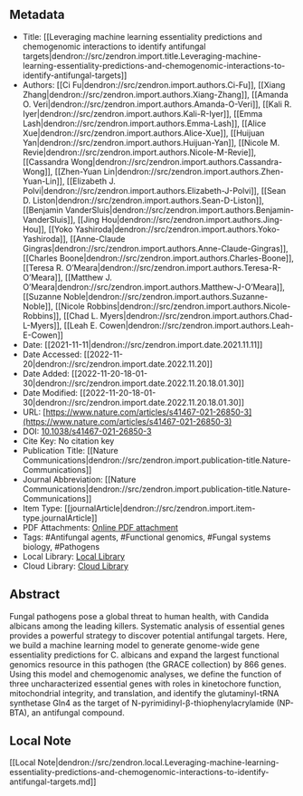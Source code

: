 ## Metadata

- Title: [[Leveraging machine learning essentiality predictions and chemogenomic interactions to identify antifungal targets|dendron://src/zendron.import.title.Leveraging-machine-learning-essentiality-predictions-and-chemogenomic-interactions-to-identify-antifungal-targets]]
- Authors: [[Ci Fu|dendron://src/zendron.import.authors.Ci-Fu]], [[Xiang Zhang|dendron://src/zendron.import.authors.Xiang-Zhang]], [[Amanda O. Veri|dendron://src/zendron.import.authors.Amanda-O-Veri]], [[Kali R. Iyer|dendron://src/zendron.import.authors.Kali-R-Iyer]], [[Emma Lash|dendron://src/zendron.import.authors.Emma-Lash]], [[Alice Xue|dendron://src/zendron.import.authors.Alice-Xue]], [[Huijuan Yan|dendron://src/zendron.import.authors.Huijuan-Yan]], [[Nicole M. Revie|dendron://src/zendron.import.authors.Nicole-M-Revie]], [[Cassandra Wong|dendron://src/zendron.import.authors.Cassandra-Wong]], [[Zhen-Yuan Lin|dendron://src/zendron.import.authors.Zhen-Yuan-Lin]], [[Elizabeth J. Polvi|dendron://src/zendron.import.authors.Elizabeth-J-Polvi]], [[Sean D. Liston|dendron://src/zendron.import.authors.Sean-D-Liston]], [[Benjamin VanderSluis|dendron://src/zendron.import.authors.Benjamin-VanderSluis]], [[Jing Hou|dendron://src/zendron.import.authors.Jing-Hou]], [[Yoko Yashiroda|dendron://src/zendron.import.authors.Yoko-Yashiroda]], [[Anne-Claude Gingras|dendron://src/zendron.import.authors.Anne-Claude-Gingras]], [[Charles Boone|dendron://src/zendron.import.authors.Charles-Boone]], [[Teresa R. O’Meara|dendron://src/zendron.import.authors.Teresa-R-O’Meara]], [[Matthew J. O’Meara|dendron://src/zendron.import.authors.Matthew-J-O’Meara]], [[Suzanne Noble|dendron://src/zendron.import.authors.Suzanne-Noble]], [[Nicole Robbins|dendron://src/zendron.import.authors.Nicole-Robbins]], [[Chad L. Myers|dendron://src/zendron.import.authors.Chad-L-Myers]], [[Leah E. Cowen|dendron://src/zendron.import.authors.Leah-E-Cowen]]
- Date: [[2021-11-11|dendron://src/zendron.import.date.2021.11.11]]
- Date Accessed: [[2022-11-20|dendron://src/zendron.import.date.2022.11.20]]
- Date Added: [[2022-11-20-18-01-30|dendron://src/zendron.import.date.2022.11.20.18.01.30]]
- Date Modified: [[2022-11-20-18-01-30|dendron://src/zendron.import.date.2022.11.20.18.01.30]]
- URL: [https://www.nature.com/articles/s41467-021-26850-3](https://www.nature.com/articles/s41467-021-26850-3)
- DOI: [10.1038/s41467-021-26850-3](http://doi.org/10.1038/s41467-021-26850-3)
- Cite Key: No citation key
- Publication Title: [[Nature Communications|dendron://src/zendron.import.publication-title.Nature-Communications]]
- Journal Abbreviation: [[Nature Communications|dendron://src/zendron.import.publication-title.Nature-Communications]]
- Item Type: [[journalArticle|dendron://src/zendron.import.item-type.journalArticle]]
- PDF Attachments: [Online PDF attachment](https://www.zotero.org/groups/9025336/mjvolk3/items/9025336/attachment/GBLZKEJM/reader)
- Tags: #Antifungal agents, #Functional genomics, #Fungal systems biology, #Pathogens
- Local Library: [Local Library](zotero://select/items/9025336)
- Cloud Library: [Cloud Library](https://www.zotero.org/groups/9025336/mjvolk3/library)

## Abstract
Fungal pathogens pose a global threat to human health, with Candida albicans among the leading killers. Systematic analysis of essential genes provides a powerful strategy to discover potential antifungal targets. Here, we build a machine learning model to generate genome-wide gene essentiality predictions for C. albicans and expand the largest functional genomics resource in this pathogen (the GRACE collection) by 866 genes. Using this model and chemogenomic analyses, we define the function of three uncharacterized essential genes with roles in kinetochore function, mitochondrial integrity, and translation, and identify the glutaminyl-tRNA synthetase Gln4 as the target of N-pyrimidinyl-β-thiophenylacrylamide (NP-BTA), an antifungal compound.

## Local Note
[[Local Note|dendron://src/zendron.local.Leveraging-machine-learning-essentiality-predictions-and-chemogenomic-interactions-to-identify-antifungal-targets.md]]
